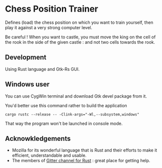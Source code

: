 Chess Position Trainer
======================

Defines (load) the chess position on which you want to train yourself,
then play it against a very strong computer level.

Be careful ! When you want to castle, you must move the king on the cell
of the rook in the side of the given castle : and not two cells towards the rook.

Development
-----------

Using Rust language and Gtk-Rs GUI.

Windows user
------------

You can use CygWin terminal and download Gtk devel package from it.

You'd better use this command rather to build the application

    cargo rustc --release -- -Clink-args="-Wl,--subsystem,windows"

That way the program won't be launched in console mode.

Acknowkledgements
------------------

* Mozilla for its wonderful language that is Rust and their efforts to make it efficient, understandable and usable.
* The members of [Gitter channel for Rust](https://gitter.im/rust-lang/rust) : great place for getting help.